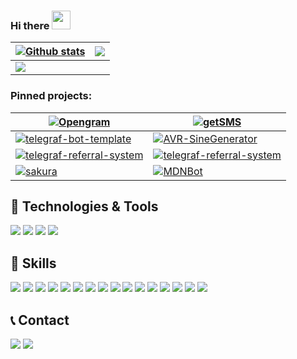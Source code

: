 ### Hi there <img src="https://raw.githubusercontent.com/Viiprogrammer/Viiprogrammer/main/wave.gif" height="30px" width="30px">

| <a href="https://github.com/Viiprogrammer/github-readme-stats"><img align="center" src="https://github-readme-stats.vercel.app/api?username=Viiprogrammer&theme=dark&show_icons=true&include_all_commits=true&hide_border=true" alt="Github stats" /></a> | <a href="https://github.com/Viiprogrammer/github-readme-stats"><img align="center" src="https://github-readme-stats.vercel.app/api/top-langs/?username=Viiprogrammer&layout=compact&hide_border=true&theme=dark" /></a> |
| ------------- | ------------- |
| <img src="https://github-readme-stats.vercel.app/api/wakatime?username=viiprogrammer&theme=dark&hide_border=true&layout=compact&langs_count=10&range=all_time" /> | |

### Pinned projects:
| [![Opengram](https://github-readme-stats.vercel.app/api/pin/?username=opengramjs&repo=opengram&show_owner=false&theme=dark&hide_border=true)](https://github.com/opengramjs/Opengram) | [![getSMS](https://github-readme-stats.vercel.app/api/pin/?username=viiprogrammer&repo=getSMS&show_owner=false&theme=dark&hide_border=true)](https://github.com/viiprogrammer/getSMS) |
| ------------- | ------------- |
| [![telegraf-bot-template](https://github-readme-stats.vercel.app/api/pin/?username=viiprogrammer&repo=telegraf-bot-template&show_owner=false&theme=dark&hide_border=true)](https://github.com/viiprogrammer/telegraf-bot-template) | [![AVR-SineGenerator](https://github-readme-stats.vercel.app/api/pin/?username=viiprogrammer&repo=AVR-SineGenerator&show_owner=false&theme=dark&hide_border=true)](https://github.com/viiprogrammer/AVR-SineGenerator) |
| [![telegraf-referral-system](https://github-readme-stats.vercel.app/api/pin/?username=viiprogrammer&repo=electron-forge-vue3&show_owner=false&theme=dark&hide_border=true)](https://github.com/viiprogrammer/Viiprogrammer/electron-forge-vue3) | [![telegraf-referral-system](https://github-readme-stats.vercel.app/api/pin/?username=viiprogrammer&repo=telegraf-referral-system&show_owner=false&theme=dark&hide_border=true)](https://github.com/Viiprogrammer/telegraf-referral-system) |
| [![sakura](https://github-readme-stats.vercel.app/api/pin/?username=animehaze&repo=sakura&show_owner=false&theme=dark&hide_border=true)](https://github.com/animehaze/sakura) | [![MDNBot](https://github-readme-stats.vercel.app/api/pin/?username=viiprogrammer&repo=MDNBot&show_owner=false&theme=dark&hide_border=true)](https://github.com/Viiprogrammer/MDNBot) |

## 🔧 Technologies & Tools
 ![](https://img.shields.io/badge/OS-Linux-informational?logo=linux&amp;color=%232bbc8a&amp;style=flat&amp;logoColor=white)  ![](https://img.shields.io/badge/Editor-IntelliJ_IDEA-informational?logo=intellij-idea&amp;color=%232bbc8a&amp;style=flat&amp;logoColor=white)  ![](https://img.shields.io/badge/Shell-Bash-informational?logo=gnu-bash&amp;color=%232bbc8a&amp;style=flat&amp;logoColor=white)  ![](https://img.shields.io/badge/Tools-Docker-informational?logo=docker&amp;color=%232bbc8a&amp;style=flat&amp;logoColor=white) 

## 📌 Skills
 ![](https://img.shields.io/badge/JavaScript-6_Years+-informational?logo=javascript&amp;logoColor=%23F7DF1E&amp;color=%232bbc8a&amp;style=flat)  ![](https://img.shields.io/badge/PHP-4_Year+-informational?logo=php&amp;logoColor=%23767ab5&amp;color=%23767ab5&amp;style=flat)  ![](https://img.shields.io/badge/Node.JS-5_Years+-informational?logo=node.js&amp;logoColor=%23339933&amp;color=%23339933&amp;style=flat)  ![](https://img.shields.io/badge/NPM-4_Years+-informational?logo=npm&amp;logoColor=%23FFFFFF&amp;color=%23C21325&amp;style=flat)  ![](https://img.shields.io/badge/MongoDB-2_Years+-informational?logo=mongodb&amp;logoColor=%2347A248&amp;color=%2347A248&amp;style=flat)  ![](https://img.shields.io/badge/MYSQL-4_Year+-informational?logo=mysql&amp;logoColor=%2361DAFB&amp;color=%2347848F&amp;style=flat)  ![](https://img.shields.io/badge/Vue.JS-1_Year+-informational?logo=mongodb&amp;logoColor=%2347A248&amp;color=%2347A248&amp;style=flat)  ![](https://img.shields.io/badge/Mongoose.JS-2_Year-informational?logo=javascript&amp;logoColor=%23F7DF1E&amp;color=%23C21325&amp;style=flat)  ![](https://img.shields.io/badge/Electron-2_Year+-informational?logo=electron&amp;logoColor=%2361DAFB&amp;color=%2347848F&amp;style=flat)  ![](https://img.shields.io/badge/Puppeteer-3_Year+-informational?logo=puppeteer&amp;logoColor=%23FFFFFF&amp;color=%2347848F&amp;style=flat)  ![](https://img.shields.io/badge/Linux-5_Year+-informational?logo=linux&amp;logoColor=%23131313&amp;color=%23131313&amp;style=flat)  ![](https://img.shields.io/badge/GIT-5_Year+-informational?logo=git&amp;logoColor=%23ff9537&amp;color=%23ff9537&amp;style=flat)  ![](https://img.shields.io/badge/NGINX-5_Year+-informational?logo=nginx&amp;logoColor=%23339933&amp;color=%23339933&amp;style=flat)  ![](https://img.shields.io/badge/Apache-4_Year+-informational?logo=apache&amp;logoColor=%23d02700&amp;color=%23d02700&amp;style=flat)  ![](https://img.shields.io/badge/Redis-1.5_Year+-informational?logo=redis&amp;logoColor=%23C21325&amp;color=%23C21325&amp;style=flat)  ![](https://img.shields.io/badge/Memcache-4_Year+-informational?logo=memcache&amp;logoColor=%232b887d&amp;color=%232b887d&amp;style=flat) 

## 📞 Contact
 <a href="https://t.me/AniCoder">![](https://img.shields.io/badge/Telegram-AniCoder-informational?logo=telegram&logoColor=%2326A5E4&style=flat)</a>  <a href="mailto:m_telega@mail.ru">![](https://img.shields.io/badge/Email-m_telega@mail.ru-informational?logo=gmail&logoColor=%2326A5E4&color=%2326A5E4&style=flat)</a> 
